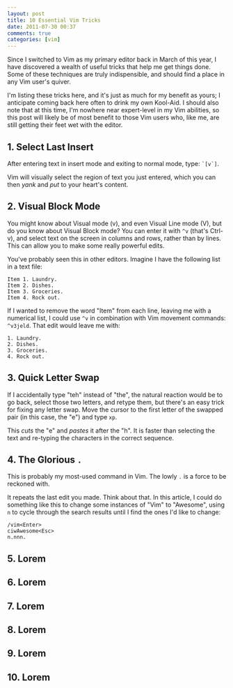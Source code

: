 ```yaml
---
layout: post
title: 10 Essential Vim Tricks
date: 2011-07-30 00:37
comments: true
categories: [vim]
---
```


Since I switched to Vim as my primary editor back in March of this year,
I have discovered a wealth of useful tricks that help me get things
done. Some of these techniques are truly indispensible, and should find
a place in any Vim user's quiver.

I'm listing these tricks here, and it's just as much for my benefit as
yours; I anticipate coming back here often to drink my own Kool-Aid. I
should also note that at this time, I'm nowhere near expert-level in my
Vim abilities, so this post will likely be of most benefit to those Vim
users who, like me, are still getting their feet wet with the editor.

## 1. Select Last Insert

After entering text in insert mode and exiting to normal mode, type: `` `[v`] ``.

Vim will visually select the region of text you just entered, which you
can then *yank* and *put* to your heart's content.

## 2. Visual Block Mode

You might know about Visual mode (v), and even Visual Line mode (V), but
do you know about Visual Block mode? You can enter it with `^v` (that's
Ctrl-v), and select text on the screen in columns and rows, rather than
by lines.  This can allow you to make some really powerful edits.

You've probably seen this in other editors. Imagine I have the following
list in a text file:

    Item 1. Laundry.
    Item 2. Dishes.
    Item 3. Groceries.
    Item 4. Rock out.

If I wanted to remove the word "Item" from each line, leaving me with a
numerical list, I could use `^v` in combination with Vim movement
commands: `^v3jeld`. That edit would leave me with:

    1. Laundry.
    2. Dishes.
    3. Groceries.
    4. Rock out.

## 3. Quick Letter Swap

If I accidentally type "teh" instead of "the", the natural reaction
would be to go back, select those two letters, and retype them, but
there's an easy trick for fixing any letter swap. Move the cursor to the
first letter of the swapped pair (in this case, the "e") and type `xp`.

This *cuts* the "e" and *pastes* it after the "h". It is faster than
selecting the text and re-typing the characters in the correct sequence.

## 4. The Glorious `.`

This is probably my most-used command in Vim. The lowly `` . `` is a force
to be reckoned with.

It repeats the last edit you made. Think about that. In this article, I
could do something like this to change some instances of "Vim" to
"Awesome", using `` n `` to cycle through the search results until I find
the ones I'd like to change:

    /vim<Enter>
    ciwAwesome<Esc>
    n.nnn.

## 5. Lorem

## 6. Lorem

## 7. Lorem

## 8. Lorem

## 9. Lorem

## 10. Lorem
